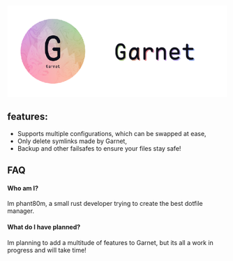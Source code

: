  ![Logo](https://raw.githubusercontent.com/garnet-hub/garnet-hub/main/logo.png)
## features:
- Supports multiple configurations, which can be swapped at ease,
- Only delete symlinks made by Garnet,
- Backup and other failsafes to ensure your files stay safe!
## FAQ 
#### Who am I?
Im phant80m, a small rust developer trying to create the best dotfile manager.
#### What do I have planned?
Im planning to add a multitude of features to Garnet, but its all a work in progress and will take time!  
